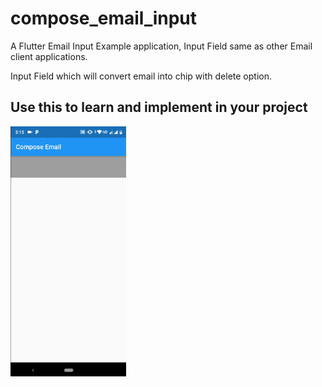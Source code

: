 # compose_email_input

A Flutter Email Input Example application, Input Field same as other Email client applications.

Input Field which will convert email into chip with delete option.

## Use this to learn and implement in your project

<img src="https://github.com/UttamPanchasara/email-input/blob/master/gif/overview.gif" height="400" alt="Screenshot"/>
